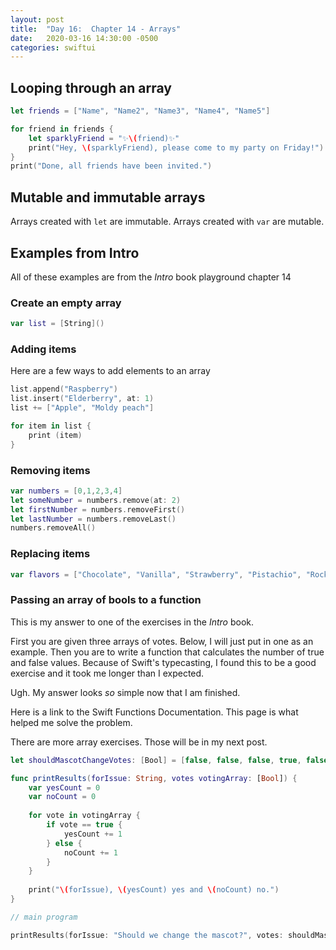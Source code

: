 ```yaml
---
layout: post
title:  "Day 16:  Chapter 14 - Arrays"
date:   2020-03-16 14:30:00 -0500
categories: swiftui
---
```

## Looping through an array

```swift
let friends = ["Name", "Name2", "Name3", "Name4", "Name5"]

for friend in friends {
    let sparklyFriend = "✨\(friend)✨"
    print("Hey, \(sparklyFriend), please come to my party on Friday!")
}
print("Done, all friends have been invited.")
```

## Mutable and immutable arrays

Arrays created with `let` are immutable. Arrays created with `var` are mutable.

## Examples from Intro 

All of these examples are from the _Intro_ book playground chapter 14

### Create an empty array

```swift
var list = [String]()
```

### Adding items

Here are a few ways to add elements to an array

```swift
list.append("Raspberry")
list.insert("Elderberry", at: 1)
list += ["Apple", "Moldy peach"]

for item in list {
    print (item)
}
```

### Removing items

``` swift
var numbers = [0,1,2,3,4]
let someNumber = numbers.remove(at: 2)
let firstNumber = numbers.removeFirst()
let lastNumber = numbers.removeLast()
numbers.removeAll()
```

### Replacing items

```swift
var flavors = ["Chocolate", "Vanilla", "Strawberry", "Pistachio", "Rocky Road"]
```

### Passing an array of bools to a function

This is my answer to one of the exercises in the _Intro_ book. 

First you are given three arrays of votes. Below, I will just put in one as an example. Then you are to write a function that calculates the number of true and false values. Because of Swift's typecasting, I found this to be a good exercise and it took me longer than I expected. 

Ugh. My answer looks _so_ simple now that I am finished.

Here is a link to the Swift Functions Documentation. This page is what helped me solve the problem.

There are more array exercises. Those will be in my next post.

```swift
let shouldMascotChangeVotes: [Bool] = [false, false, false, true, false, true, true, true, false, true, true, true, true, false, true, true, false, true, true, true, false, true, true, true, true, true, true, true, false, true, false, true, false, true, true, false, false, true, true, false, false, true, true, true, false, true, false, true, true, false, true, true, false, true, false, false, true, false, true, true, false, false, true, false, true, true, true, false, true, true, false, false, true, false, true, true, false, false, false, true, false, true, true, false, true, true, true, true, true, true, true, false, true, false, true, false, true, true, true, true, true, true, true, false, true, true, false, true, true, true, true, true, true, true, false, true, true, false, true, true, false, true, true, true, true, true, false, false, false, false, true, true, true, false, true, true, false, false, true, false, false, true, true, true, true, false, true, true, true, true, false, true, true, false, true, false, false, true, true, false, true, false, false, false, true, false, false, false, true, false, true, true, false, true, true, false, true, true, true, false, false, false, true, false, true, false, true, true, true, true, false, true, false, false, true, true, true, true, true, false]

func printResults(forIssue: String, votes votingArray: [Bool]) {
    var yesCount = 0
    var noCount = 0
    
    for vote in votingArray {
        if vote == true {
            yesCount += 1
        } else {
            noCount += 1
        }
    }
    
    print("\(forIssue), \(yesCount) yes and \(noCount) no.")
}

// main program

printResults(forIssue: "Should we change the mascot?", votes: shouldMascotChangeVotes)
```





